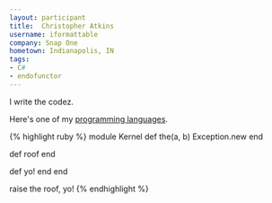 ```yaml
---
layout: participant
title:  Christopher Atkins
username: iformattable
company: Snap One
hometown: Indianapolis, IN
tags:
- C#
- endofunctor
---
```


<!-- Tell us a little about yourself. -->

I write the codez.
<!-- Tell us something interesting. -->

Here's one of my [programming languages](http://www.99-bottles-of-beer.net/language-whitespace-154.html).

{% highlight ruby %}
module Kernel
  def the(a, b)
    Exception.new
  end

  def roof
  end

  def yo!
  end
end

raise the roof, yo!
{% endhighlight %}
